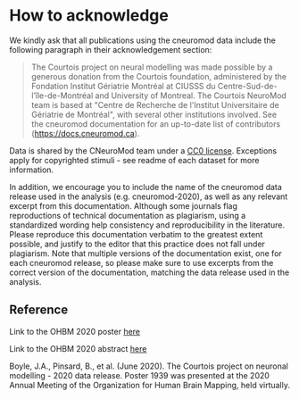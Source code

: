 # How to acknowledge

We kindly ask that all publications using the cneuromod data include the following paragraph in their acknowledgement section:
> The Courtois project on neural modelling was made possible by a generous donation from the Courtois foundation, administered by the Fondation Institut Gériatrie Montréal at CIUSSS du Centre-Sud-de-l’île-de-Montréal and University of Montreal. The Courtois NeuroMod team is based at "Centre de Recherche de l'Institut Universitaire de Gériatrie de Montréal", with several other institutions involved. See the cneuromod documentation for an up-to-date list of contributors (https://docs.cneuromod.ca).

Data is shared by the CNeuroMod team under a [CC0 license](https://creativecommons.org/share-your-work/public-domain/cc0/). Exceptions apply for copyrighted stimuli - see  readme of each dataset for more information.

In addition, we encourage you to include the name of the cneuromod data release used in the analysis (e.g. cneuromod-2020), as well as any relevant excerpt from this documentation. Although some journals flag reproductions of technical documentation as plagiarism, using a standardized wording help consistency and reproducibility in the literature. Please reproduce this documentation verbatim to the greatest extent possible, and justify to the editor that this practice does not fall under plagiarism. Note that multiple versions of the documentation exist, one for each cneuromod release, so please make sure to use excerpts from the correct version of the documentation, matching the data release used in the analysis.

## Reference

Link to the OHBM 2020 poster [here](./_static/posters/1939_BoylePinsard_OHBM2020.pdf)

Link to the OHBM 2020 abstract [here](./_static/abstracts/abstract_ohbm_cneuromod_release_2020.pdf)

Boyle, J.A., Pinsard, B., et al. (June 2020). The Courtois project on neuronal modelling - 2020 data release. Poster 1939 was presented at the 2020 Annual Meeting of the Organization for Human Brain Mapping, held virtually.
